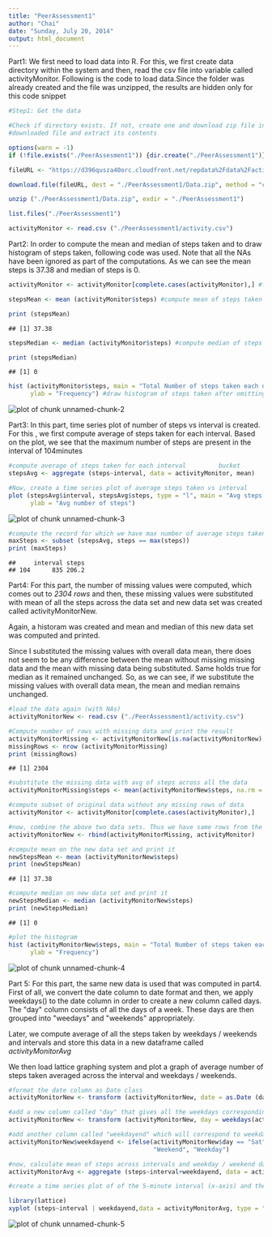 ```yaml
---
title: "PeerAssessment1"
author: "Chai"
date: "Sunday, July 20, 2014"
output: html_document
---
```


Part1: We first need to load data into R. For this, we first create data directory within the system and then, read the csv file into variable called activityMonitor. Following is the code to load data.Since the folder was already created and the file was unzipped, the results are hidden only for this code snippet


```r
#Step1: Get the data

#Check if directory exists. If not, create one and download zip file into the folder created. Then, unzip the
#downloaded file and extract its contents

options(warn = -1)
if (!file.exists("./PeerAssesment1")) {dir.create("./PeerAssessment1")}

fileURL <- "https://d396qusza40orc.cloudfront.net/repdata%2Fdata%2Factivity.zip"

download.file(fileURL, dest = "./PeerAssessment1/Data.zip", method = "curl")

unzip ("./PeerAssessment1/Data.zip", exdir = "./PeerAssessment1")

list.files("./PeerAssessment1")

activityMonitor <- read.csv ("./PeerAssessment1/activity.csv")
```


Part2: In order to compute the mean and median of steps taken and to draw histogram of steps taken, following code was used. Note that all the NAs have been ignored as part of the computations. As we can see the mean steps is 37.38 and median of steps is 0. 



```r
activityMonitor <- activityMonitor[complete.cases(activityMonitor),] #first of all remove all NAs

stepsMean <- mean (activityMonitor$steps) #compute mean of steps taken across the whole data set

print (stepsMean)
```

```
## [1] 37.38
```

```r
stepsMedian <- median (activityMonitor$steps) #compute median of steps taken across the whole data set

print (stepsMedian)
```

```
## [1] 0
```

```r
hist (activityMonitor$steps, main = "Total Number of steps taken each day", xlab = "Number of steps", 
      ylab = "Frequency") #draw histogram of steps taken after omitting NAs
```

![plot of chunk unnamed-chunk-2](figure/unnamed-chunk-2.png) 


Part3: In this part, time series plot of number of steps vs interval is created. For this , we first compute average of steps taken for each interval. Based on the plot, we see that the maximum number of steps are present in the interval of 104minutes


```r
#compute average of steps taken for each interval         bucket
stepsAvg <- aggregate (steps~interval, data = activityMonitor, mean) 

#Now, create a time series plot of average steps taken vs interval
plot (stepsAvg$interval, stepsAvg$steps, type = "l", main = "Avg steps by intervals", xlab = "Intervals", 
      ylab = "Avg number of steps")
```

![plot of chunk unnamed-chunk-3](figure/unnamed-chunk-3.png) 

```r
#compute the record for which we have max number of average steps taken
maxSteps <- subset (stepsAvg, steps == max(steps))
print (maxSteps)
```

```
##     interval steps
## 104      835 206.2
```

Part4: For this part, the number of missing values were computed, which comes out to *2304 rows* and then, these missing values were substituted with mean of all the steps across the data set and new data set was created called activityMonitorNew. 

Again, a historam was created and mean and median of this new data set was computed and printed. 

Since I substituted the missing values with overall data mean, there does not seem to be any difference between the mean without missing missing data and the mean with missing data being substituted. Same holds true for median as it remained unchanged. So, as we can see, if we substitute the missing values with overall data mean, the mean and median remains unchanged. 



```r
#load the data again (with NAs)
activityMonitorNew <- read.csv ("./PeerAssessment1/activity.csv")

#Compute number of rows with missing data and print the result
activityMonitorMissing <- activityMonitorNew[is.na(activityMonitorNew),]
missingRows <- nrow (activityMonitorMissing)
print (missingRows)
```

```
## [1] 2304
```

```r
#substitute the missing data with avg of steps across all the data
activityMonitorMissing$steps <- mean(activityMonitorNew$steps, na.rm = TRUE)

#compute subset of original data without any missing rows of data
activityMonitor <- activityMonitor[complete.cases(activityMonitor),]

#now, combine the above two data sets. Thus we have same rows from the original data set, but without any missing data
activityMonitorNew <- rbind(activityMonitorMissing, activityMonitor)

#compute mean on the new data set and print it
newStepsMean <- mean (activityMonitorNew$steps)
print (newStepsMean)
```

```
## [1] 37.38
```

```r
#compute median on new data set and print it
newStepsMedian <- median (activityMonitorNew$steps)
print (newStepsMedian)
```

```
## [1] 0
```

```r
#plot the histogram
hist (activityMonitorNew$steps, main = "Total Number of steps taken each day", xlab = "Number of steps", 
      ylab = "Frequency")
```

![plot of chunk unnamed-chunk-4](figure/unnamed-chunk-4.png) 


Part 5: 
For this part, the same new data is used that was computed in part4. First of all, we convert the date column to date format and then, we apply weekdays() to the date column in order to create a new column called days. The "day" column consists of all the days of a week. These days are then grouped into "weedays" and "weekends" appropriately. 

Later, we compute average of all the steps taken by weekdays / weekends and intervals and store this data in a new dataframe called *activityMonitorAvg*

We then load lattice graphing system and plot a graph of average number of steps taken averaged across the interval and weekdays / weekends. 


```r
#format the date column as Date class
activityMonitorNew <- transform (activityMonitorNew, date = as.Date (date, format = "%Y-%m-%d"))

#add a new column called "day" that gives all the weekdays corresponding to a given date
activityMonitorNew <- transform (activityMonitorNew, day = weekdays(activityMonitorNew$date, abbreviate = TRUE))

#add another column called "weekdayend" which will correspond to weekday / weekend days
activityMonitorNew$weekdayend <- ifelse(activityMonitorNew$day == "Sat" | activityMonitorNew$day == "Sun", 
                                        "Weekend", "Weekday")

#now, calculate mean of steps across intervals and weekday / weekend days and store that information in a new data #frame called "activityMonitorAvg"
activityMonitorAvg <- aggregate (steps~interval+weekdayend, data = activityMonitorNew, FUN = mean)

#create a time series plot of of the 5-minute interval (x-axis) and the average number of steps taken, averaged across #all weekday days or weekend days (y-axis)

library(lattice)
xyplot (steps~interval | weekdayend,data = activityMonitorAvg, type = "l",layout = c(1,2),xlab = "Interval", ylab = "Number of steps", main = "Avg number of steps across interval and days")
```

![plot of chunk unnamed-chunk-5](figure/unnamed-chunk-5.png) 
